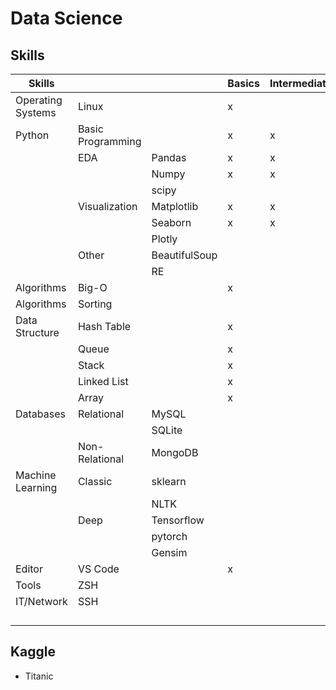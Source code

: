 # Data Science
## Skills

|Skills|||Basics|Intermediate|Advanced|
|--|--|--|--|--|--|
|Operating Systems|Linux||x|||
|Python|Basic Programming||x|x||
||EDA|Pandas|x|x||
|||Numpy|x|x||
|||scipy||||
||Visualization|Matplotlib|x|x||
|||Seaborn|x|x||
|||Plotly||||
||Other|BeautifulSoup||||
|||RE||||
|Algorithms|Big-O||x|||
|Algorithms|Sorting|||||
|Data Structure|Hash Table||x|||
||Queue||x|||
||Stack||x|||
||Linked List||x|||
||Array||x|||
|Databases|Relational|MySQL||||
|||SQLite||||
||Non-Relational|MongoDB||||
|Machine Learning|Classic|sklearn||||
|||NLTK||||
||Deep|Tensorflow||||
|||pytorch||||
|||Gensim||||
|Editor|VS Code||x|||
|Tools|ZSH|||||
|IT/Network|SSH|||||
|||||||
|||||||
|||||||
|||||||

## Kaggle
- Titanic

